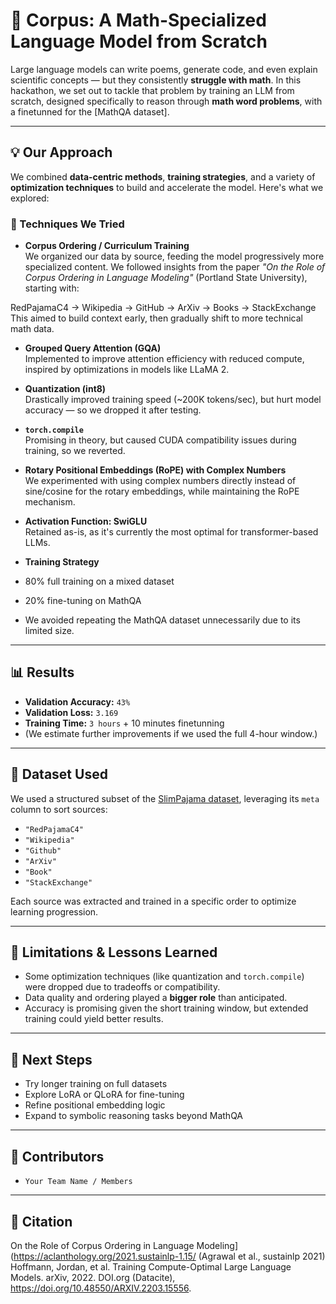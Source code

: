 # 🧮 Corpus: A Math-Specialized Language Model from Scratch

Large language models can write poems, generate code, and even explain scientific concepts — but they consistently **struggle with math**. In this hackathon, we set out to tackle that problem by training an LLM from scratch, designed specifically to reason through **math word problems**, with a finetunned for the [MathQA dataset].

---

## 💡 Our Approach

We combined **data-centric methods**, **training strategies**, and a variety of **optimization techniques** to build and accelerate the model. Here's what we explored:

### 🧪 Techniques We Tried

- **Corpus Ordering / Curriculum Training**  
  We organized our data by source, feeding the model progressively more specialized content. We followed insights from the paper _"On the Role of Corpus Ordering in Language Modeling"_ (Portland State University), starting with:
  
RedPajamaC4 → Wikipedia → GitHub → ArXiv → Books → StackExchange
This aimed to build context early, then gradually shift to more technical math data.

- **Grouped Query Attention (GQA)**  
Implemented to improve attention efficiency with reduced compute, inspired by optimizations in models like LLaMA 2.

- **Quantization (int8)**  
Drastically improved training speed (~200K tokens/sec), but hurt model accuracy — so we dropped it after testing.

- **`torch.compile`**  
Promising in theory, but caused CUDA compatibility issues during training, so we reverted.

- **Rotary Positional Embeddings (RoPE) with Complex Numbers**  
We experimented with using complex numbers directly instead of sine/cosine for the rotary embeddings, while maintaining the RoPE mechanism.

- **Activation Function: SwiGLU**  
Retained as-is, as it's currently the most optimal for transformer-based LLMs.

- **Training Strategy**  
- 80% full training on a mixed dataset  
- 20% fine-tuning on MathQA  
- We avoided repeating the MathQA dataset unnecessarily due to its limited size.

---

## 📊 Results

- **Validation Accuracy:** `43%`  
- **Validation Loss:** `3.169`  
- **Training Time:** `3 hours` + 10 minutes finetunning
- (We estimate further improvements if we used the full 4-hour window.)

---

## 🧱 Dataset Used

We used a structured subset of the [SlimPajama dataset](https://huggingface.co/datasets/cerebras/SlimPajama-627B), leveraging its `meta` column to sort sources:

- `"RedPajamaC4"`
- `"Wikipedia"`
- `"Github"`
- `"ArXiv"`
- `"Book"`
- `"StackExchange"`

Each source was extracted and trained in a specific order to optimize learning progression.

---

## 🚧 Limitations & Lessons Learned

- Some optimization techniques (like quantization and `torch.compile`) were dropped due to tradeoffs or compatibility.
- Data quality and ordering played a **bigger role** than anticipated.
- Accuracy is promising given the short training window, but extended training could yield better results.

---

## 🚀 Next Steps

- Try longer training on full datasets
- Explore LoRA or QLoRA for fine-tuning
- Refine positional embedding logic
- Expand to symbolic reasoning tasks beyond MathQA

---

## 🧠 Contributors

- `Your Team Name / Members`

---

## 🧾 Citation

On the Role of Corpus Ordering in Language Modeling](https://aclanthology.org/2021.sustainlp-1.15/ (Agrawal et al., sustainlp 2021)
Hoffmann, Jordan, et al. Training Compute-Optimal Large Language Models. arXiv, 2022. DOI.org (Datacite), https://doi.org/10.48550/ARXIV.2203.15556.

